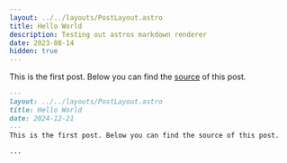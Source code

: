```yaml
---
layout: ../../layouts/PostLayout.astro
title: Hello World
description: Testing out astros markdown renderer
date: 2023-08-14
hidden: true
---
```

This is the first post. Below you can find the [source](https://github.com/fearhatred) of this post.

```md
---
layout: ../../layouts/PostLayout.astro
title: Hello World
date: 2024-12-21
---
This is the first post. Below you can find the source of this post.

...
```